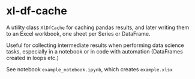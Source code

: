 # xl-df-cache

A utility class `XlDfCache` for caching pandas results, and later writing them to an Excel workbook, one sheet per Series or DataFrame.

Useful for collecting intermediate results when performing data science tasks, especially in a notebook or in code with automation (DataFrames created in loops etc.)

See notebook `example_notebook.ipynb`, which creates `example.xlsx`
